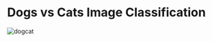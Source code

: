 # Dogs vs Cats Image Classification
![dogcat](https://github.com/claire6iu/Dogs-vs-Cats-Image-Classification/assets/117516873/42dc36c6-3955-436c-95b0-50cfd6a434e6)
